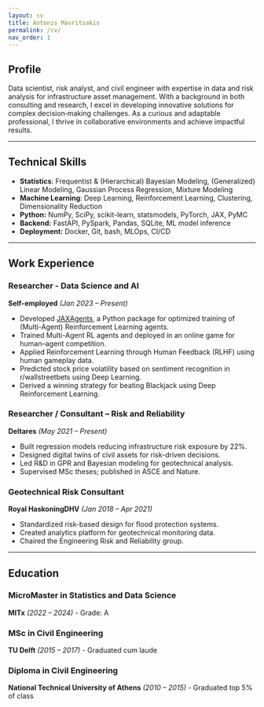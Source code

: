 ```yaml
---
layout: cv
title: Antonis Mavritsakis
permalink: /cv/
nav_order: 1
---
```


## Profile
Data scientist, risk analyst, and civil engineer with expertise in data and risk analysis for infrastructure asset management. With a background in both consulting and research, I excel in developing innovative solutions for complex decision‑making challenges. As a curious and adaptable professional, I thrive in collaborative environments and achieve impactful results.

---

## Technical Skills

- **Statistics**: Frequentist & (Hierarchical) Bayesian Modeling, (Generalized) Linear Modeling, Gaussian Process Regression, Mixture Modeling
- **Machine Learning**: Deep Learning, Reinforcement Learning, Clustering, Dimensionality Reduction  
- **Python:** NumPy, SciPy, scikit-learn, statsmodels, PyTorch, JAX, PyMC  
- **Backend:** FastAPI, PySpark, Pandas, SQLite, ML model inference 
- **Deployment:** Docker, Git, bash, MLOps, CI/CD

---

## Work Experience

### Researcher - Data Science and AI  
**Self-employed** *(Jan 2023 – Present)*  
- Developed <a href="https://github.com/amavrits/jax-agents" class="gold-link">JAXAgents</a>, a Python package for optimized training of (Multi-Agent) Reinforcement Learning agents.  
- Trained Multi-Agent RL agents and deployed in an online game for human–agent competition.  
- Applied Reinforcement Learning through Human Feedback (RLHF) using human gameplay data.
- Predicted stock price volatility based on sentiment recognition in r/wallstreetbets using Deep Learning.
- Derived a winning strategy for beating Blackjack using Deep Reinforcement Learning.

### Researcher / Consultant – Risk and Reliability  
**Deltares** *(May 2021 – Present)*  
- Built regression models reducing infrastructure risk exposure by 22%.  
- Designed digital twins of civil assets for risk-driven decisions.  
- Led R&D in GPR and Bayesian modeling for geotechnical analysis.  
- Supervised MSc theses; published in ASCE and Nature.  

### Geotechnical Risk Consultant  
**Royal HaskoningDHV** *(Jan 2018 – Apr 2021)*  
- Standardized risk-based design for flood protection systems.  
- Created analytics platform for geotechnical monitoring data.  
- Chaired the Engineering Risk and Reliability group.  

---

## Education

### MicroMaster in Statistics and Data Science  
**MITx** *(2022 – 2024)* - Grade: A  

### MSc in Civil Engineering  
**TU Delft** *(2015 – 2017)* - Graduated cum laude  

### Diploma in Civil Engineering  
**National Technical University of Athens** *(2010 – 2015)* - Graduated top 5% of class  

